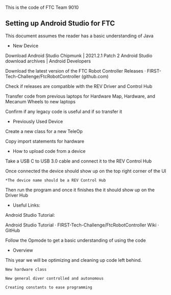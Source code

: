 This is the code of FTC Team 9010

## Setting up Android Studio for FTC
This document assumes the reader has a basic understanding of Java
* New Device

Download Android Studio Chipmunk | 2021.2.1 Patch 2
Android Studio download archives  |  Android Developers

Download the latest version of the FTC Robot Controller
Releases · FIRST-Tech-Challenge/FtcRobotController (github.com)

Check if releases are compatible with the REV Driver and Control Hub

Transfer code from previous laptops for Hardware Map, Hardware, and Mecanum Wheels to new laptops

Confirm if any legacy code is useful and if so transfer it

* Previously Used Device

Create a new class for a new TeleOp

Copy import statements for hardware

* How to upload code from a device

Take a USB C to USB 3.0 cable and connect it to the REV Control Hub

Once connected the device should show up on the top right corner of the UI


	*The device name should be a REV Control Hub
Then run the program and once it finishes the it should show up on the Driver Hub

* Useful Links:

Android Studio Tutorial:

Android Studio Tutorial · FIRST-Tech-Challenge/FtcRobotController Wiki · GitHub

Follow the Opmode to get a basic understanding of using the code

* Overview

This year we will be optimizing and cleaning up code left behind.
	
	New hardware class
	
	New general diver controlled and autonomous
	
	Creating constants to ease programming
